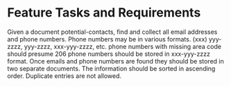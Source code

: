 # Feature Tasks and Requirements
Given a document potential-contacts, find and collect all email addresses and phone numbers.
Phone numbers may be in various formats.
(xxx) yyy-zzzz, yyy-zzzz, xxx-yyy-zzzz, etc.
phone numbers with missing area code should presume 206
phone numbers should be stored in xxx-yyy-zzzz format.
Once emails and phone numbers are found they should be stored in two separate documents.
The information should be sorted in ascending order.
Duplicate entries are not allowed.